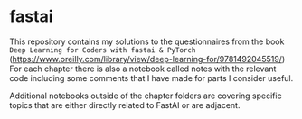 # fastai

This repository contains my solutions to the questionnaires from the book `Deep Learning for Coders with fastai & PyTorch` (https://www.oreilly.com/library/view/deep-learning-for/9781492045519/) 
For each chapter there is also a notebook called notes with the relevant code including some comments that I have made for parts I consider useful.

Additional notebooks outside of the chapter folders are covering specific topics that are either directly related to FastAI or are adjacent.
